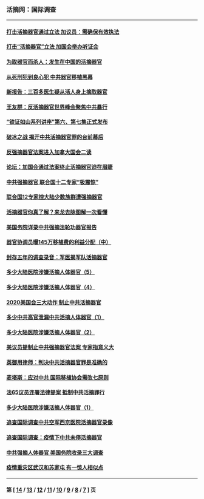 ### 活摘网：国际调查
---
#### [打击活摘器官通过立法 加议员：需确保有效执法](../../pages/nf5947/n13886356.md?02070430) 
#### [打击“活摘器官”立法 加国会举办听证会](../../pages/nf5947/n13869362.md?02070430) 
#### [为取器官而杀人：发生在中国的活摘器官](../../pages/nf5947/n13794731.md?02070430) 
#### [从死刑犯到良心犯 中共器官移植黑幕](../../pages/nf5947/n13764669.md?02070430) 
#### [新报告：三百多医生疑从活人身上摘取器官](../../pages/nf5947/n13703044.md?02070430) 
#### [王友群：反活摘器官世界峰会聚焦中共暴行](../../pages/nf5947/n13250738.md?02070430) 
#### [“铁证如山系列讲座”第六、第七集正式发布](../../pages/nf5947/n13106287.md?02070430) 
#### [破冰之战 揭开中共活摘器官罪的台前幕后](../../pages/nf5947/n13082457.md?02070430) 
#### [反强摘器官法案进入加拿大国会二读](../../pages/nf5947/n13033450.md?02070430) 
#### [论坛：加国会通过法案终止活摘器官迫在眉睫](../../pages/nf5947/n13029839.md?02070430) 
#### [中共强摘器官 联合国十二专家“极震惊”](../../pages/nf5947/n13024313.md?02070430) 
#### [联合国12专家控大陆少数族群遭强摘器官](../../pages/nf5947/n13023877.md?02070430) 
#### [活摘器官你真了解？来龙去脉图解一次看懂](../../pages/nf5947/n13013820.md?02070430) 
#### [美国务院详录中共强摘法轮功器官报告](../../pages/nf5947/n12944519.md?02070430) 
#### [器官协调员曝145万移植费的利益分配（中）](../../pages/nf5947/n12894547.md?02070430) 
#### [封存五年的调查录音：军医揭军队活摘器官](../../pages/nf5947/n12798692.md?02070430) 
#### [多少大陆医院涉嫌活摘人体器官（5）](../../pages/nf5947/n12768383.md?02070430) 
#### [多少大陆医院涉嫌活摘人体器官（4）](../../pages/nf5947/n12664434.md?02070430) 
#### [2020美国会三大动作 制止中共活摘器官](../../pages/nf5947/n12682004.md?02070430) 
#### [多少中共高官泄漏中共活摘人体器官（1）](../../pages/nf5947/n12671234.md?02070430) 
#### [多少大陆医院涉嫌活摘人体器官（2）](../../pages/nf5947/n12655589.md?02070430) 
#### [美议员提制止中共强摘器官法案 专家指意义大](../../pages/nf5947/n12630561.md?02070430) 
#### [英御用律师：判决中共活摘器官罪是准确的](../../pages/nf5947/n12580740.md?02070430) 
#### [麦塔斯：应对中共 国际移植协会需改七原则](../../pages/nf5947/n12514711.md?02070430) 
#### [法65议员连署法律提案 抵制中共活摘罪行](../../pages/nf5947/n12437047.md?02070430) 
#### [多少大陆医院涉嫌活摘人体器官（1）](../../pages/nf5947/n12414284.md?02070430) 
#### [追查国际调查中共空军西京医院活摘器官录像](../../pages/nf5947/n12348837.md?02070430) 
#### [追查国际调查：疫情下中共未停活摘器官](../../pages/nf5947/n12273415.md?02070430) 
#### [中共强摘人体器官 美国务院收录三大调查](../../pages/nf5947/n12181488.md?02070430) 
#### [疫情重灾区武汉和苏家屯 有一惊人相似点](../../pages/nf5947/n12150824.md?02070430) 

---
#### 第 [ [14](./14.md?02070430) / [13](./13.md?02070430) / [12](./12.md?02070430) / [11](./11.md?02070430) / [10](./10.md?02070430) / [9](./9.md?02070430) / [8](./8.md?02070430) / [7](./7.md?02070430) ] 页
